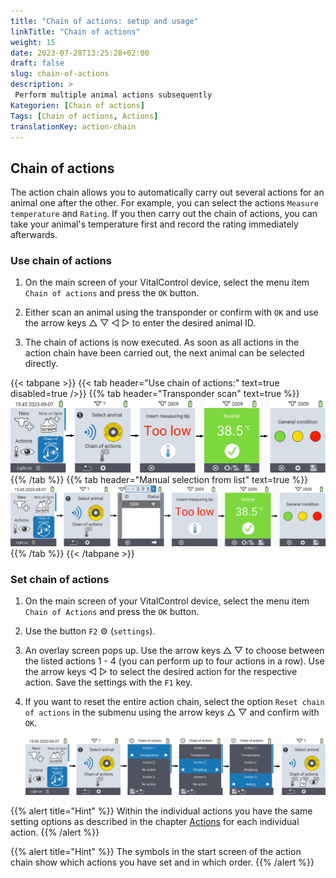 ```yaml
---
title: "Chain of actions: setup and usage"
linkTitle: "Chain of actions"
weight: 15
date: 2023-07-28T13:25:28+02:00
draft: false
slug: chain-of-actions
description: >
 Perform multiple animal actions subsequently
Kategorien: [Chain of actions]
Tags: [Chain of actions, Actions]
translationKey: action-chain
---
```

## Chain of actions

The action chain allows you to automatically carry out several actions for an animal one after the other. For example, you can select the actions `Measure temperature` and `Rating`. If you then carry out the chain of actions, you can take your animal's temperature first and record the rating immediately afterwards.

### Use chain of actions

1. On the main screen of your VitalControl device, select the menu item `Chain of actions` and press the `OK` button.

2. Either scan an animal using the transponder or confirm with `OK` and use the arrow keys △ ▽ ◁ ▷ to enter the desired animal ID.

3. The chain of actions is now executed. As soon as all actions in the action chain have been carried out, the next animal can be selected directly.

{{< tabpane >}}
{{< tab header="Use chain of actions:" text=true disabled=true />}}
{{% tab header="Transponder scan" text=true %}}
 ![VitalControl: Menu chain of actions](images/chainofactions-scan.png "Chain of actions")
{{% /tab %}}
{{% tab header="Manual selection from list" text=true %}}
 ![VitalControl: Menu chain of actions](images/chainofactions.png "Chain of actions")
{{% /tab %}}
{{< /tabpane >}}

### Set chain of actions

1. On the main screen of your VitalControl device, select the menu item `Chain of Actions` and press the `OK` button.

2. Use the button `F2` ⚙ (`settings`).

3. An overlay screen pops up. Use the arrow keys △ ▽ to choose between the listed actions 1 - 4 (you can perform up to four actions in a row). Use the arrow keys ◁ ▷ to select the desired action for the respective action. Save the settings with the `F1` key.

4. If you want to reset the entire action chain, select the option `Reset chain of actions` in the submenu using the arrow keys △ ▽ and confirm with `OK`.

    ![VitalControl: Menu chain of actions](images/setchainofactions.png "Set chain of actions")

{{% alert title="Hint" %}}
Within the individual actions you have the same setting options as described in the chapter [Actions](../actions) for each individual action.
{{% /alert %}}

{{% alert title="Hint" %}}
The symbols in the start screen of the action chain show which actions you have set and in which order.
{{% /alert %}}